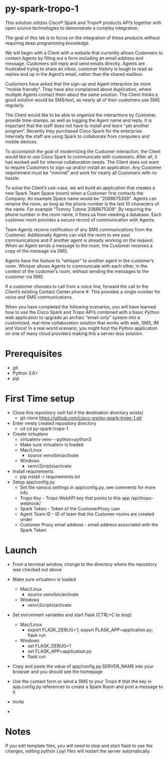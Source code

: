 # py-spark-tropo-1
This solution utilizes Cisco® Spark and Tropo® products API’s together with open source technologies to demonstrate a complex integration.

The goal of this lab is to focus on the integration of these products without requiring deep programming knowledge.

We will begin with a Client with a website that currently allows Customers to contact Agents by filling out a form including an email address and message. Customers will reply and send emails directly.  Agents are frustrated trying to share an inbox, customer history is tough to read as replies end up in the Agent’s email, rather than the shared mailbox.

Customers have asked that the sign-up and Agent interaction be more "mobile friendly".  They have also complained about duplication, where multiple Agents contact them about the same solution.  The Client thinks a good solution would be SMS/text, as nearly all of their customers use SMS regularly.

The Client would like to be able to organize the interactions by Customer, provide time-stamps, as well as logging the Agent name and reply. It is important that the staff does not have to install and learn “yet another program”. Recently they purchased Cisco Spark for the enterprise. Internally the staff are using Spark to collaborate from computers and mobile devices.

To accomplish the goal of modernizing the Customer interaction, the Client would like to use Cisco Spark to communicate with customers. After all, it has worked well for internal collaboration needs. The Client does not want to require Customers to sign-up and/or install an application. Any Customer requirement must be “minimal” and work for nearly all Customers with no hassle.

To solve the Client’s use-case, we will build an application that creates a new Spark Team Space (room) when a Customer first contacts the Company. An example Space name would be "2088675309".  Agents can rename the room, as long as the phone number is the last 10 characters of the name. For example “Tommy Tutone 2088675309”. By requiring the phone number in the room name, it frees us from needing a database. Each customer room provides a secure record of communication with Agents.

Team Agents receive notification of any SMS communications from the Customer.  Additionally Agents can visit the room to see past communications and if another agent is already working on the request. When an Agent sends a message to the room, the Customer receives a copy of the message via SMS. 

Agents have the feature to “whisper” to another agent in the customer’s room.  Whisper allows Agents to communicate with each other, in the context of the customer’s room, without sending the messages to the customer via SMS.

If a customer chooses to call from a voice line, forward the call to the Client’s existing Contact Center phone #. This provides a single number for voice and SMS communications.

When you have completed the following scenarios, you will have learned how to use the Cisco Spark and Tropo API’s combined with a basic Python web application to upgrade an archaic “email-only” system into a customized, real-time collaboration solution that works with web, SMS, IM and Voice! In a real world scenario, you might host the Python application on one of many cloud providers making this a server-less solution.

# Prerequisites
- git
- Python 3.6+
- pip

# First Time setup
- Clone this repository (will fail if the destination directory exists)
  * git clone https://github.com/cisco-sre/py-spark-tropo-1.git
- Enter newly created repository directory
  * cd cd py-spark-tropo-1
- Create virtualenv
  * virtualenv venv --python=python3
  - Make sure virtualenv is loaded
  - Mac/Linux
    * source venv/bin/activate
  - Windows
    * venv\Scripts\activate
- Install requirements
  * pip install -r requirements.txt
- Setup app/config.py
  * Set the various settings in app/config.py, see comments for more info
  * Tropo Key - Tropo WebAPI key that points to this app /api/tropo-webhook/
  * Spark Token - Token of the CustomerProxy user
  * Agent Team ID - ID of team that the Customer rooms are created under
  * Customer Proxy email address - email address associated with the Spark Token

# Launch
- From a terminal window, change to the directory where the repository was checked out above
- Make sure virtualenv is loaded
  - Mac/Linux
    * source venv/bin/activate
  - Windows
    * venv\Scripts\activate

- Set evironment variables and start flask (CTRL+C to stop)
  - Mac/Linux
    * export FLASK_DEBUG=1; export FLASK_APP=application.py; flask run
  - Windows
    * set FLASK_DEBUG=1
    * set FLASK_APP=application.py
    * flask run
    
- Copy and paste the value of app/config.py:SERVER_NAME into your browser and you should see the homepage
- Use the contact form or send a SMS to your Tropo # that the key in app.config.py references to create a Spark Room and post a message to it
- Invite
- 
    

# Notes
If you edit template files, you will need to stop and start flask to see the changes, editing python (.py) files will restart the server automatically.
